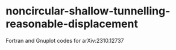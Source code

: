 # noncircular-shallow-tunnelling-reasonable-displacement
Fortran and Gnuplot codes for arXiv:2310.12737 
